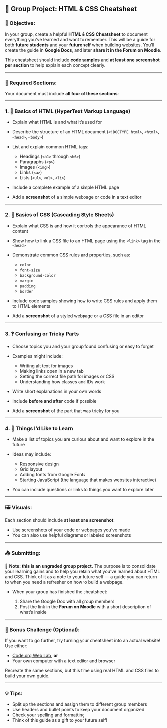 ## 📘 Group Project: HTML & CSS Cheatsheet

### 🎯 Objective:

In your group, create a helpful **HTML & CSS Cheatsheet** to document everything you’ve learned and want to remember. This will be a guide for both **future students** and your **future self** when building websites. You’ll create the guide in **Google Docs**, and later **share it in the Forum on Moodle**.

This cheatsheet should include **code samples** and **at least one screenshot per section** to help explain each concept clearly.

---

### 📂 Required Sections:

Your document must include **all four of these sections**:

---

### 1. 🧱 **Basics of HTML (HyperText Markup Language)**

* Explain what HTML is and what it’s used for
* Describe the structure of an HTML document (`<!DOCTYPE html>`, `<html>`, `<head>`, `<body>`)
* List and explain common HTML tags:

  * Headings (`<h1>` through `<h6>`)
  * Paragraphs (`<p>`)
  * Images (`<img>`)
  * Links (`<a>`)
  * Lists (`<ul>`, `<ol>`, `<li>`)
* Include a complete example of a simple HTML page
* Add a **screenshot** of a simple webpage or code in a text editor

---

### 2. 🎨 **Basics of CSS (Cascading Style Sheets)**

* Explain what CSS is and how it controls the appearance of HTML content
* Show how to link a CSS file to an HTML page using the `<link>` tag in the `<head>`
* Demonstrate common CSS rules and properties, such as:

  * `color`
  * `font-size`
  * `background-color`
  * `margin`
  * `padding`
  * `border`
* Include code samples showing how to write CSS rules and apply them to HTML elements
* Add a **screenshot** of a styled webpage or a CSS file in an editor

---

### 3. ❓ **Confusing or Tricky Parts**

* Choose topics you and your group found confusing or easy to forget
* Examples might include:

  * Writing alt text for images
  * Making links open in a new tab
  * Setting the correct file path for images or CSS
  * Understanding how classes and IDs work
* Write short explanations in your own words
* Include **before and after** code if possible
* Add a **screenshot** of the part that was tricky for you

---

### 4. 🌱 **Things I’d Like to Learn**

* Make a list of topics you are curious about and want to explore in the future
* Ideas may include:

  * Responsive design
  * Grid layout
  * Adding fonts from Google Fonts
  * Starting JavaScript (the language that makes websites interactive)
* You can include questions or links to things you want to explore later

---

### 🖼️ Visuals:

Each section should include **at least one screenshot**:

* Use screenshots of your code or webpages you’ve made
* You can also use helpful diagrams or labeled screenshots

---

### 📤 Submitting:

📌 **Note: this is an ungraded group project.** The purpose is to consolidate your learning gains and to help you retain what you’ve learned about HTML and CSS. Think of it as a note to your future self — a guide you can return to when you need a refresher on how to build a webpage.

* When your group has finished the cheatsheet:

  1. Share the Google Doc with all group members
  2. Post the link in the **Forum on Moodle** with a short description of what’s inside

---

### 🌟 Bonus Challenge (Optional):

If you want to go further, try turning your cheatsheet into an actual website!
Use either:

* [Code.org Web Lab](https://studio.code.org/projects/weblab), **or**
* Your own computer with a text editor and browser

Recreate the same sections, but this time using real HTML and CSS files to build your own guide.

---

### 💡 Tips:

* Split up the sections and assign them to different group members
* Use headers and bullet points to keep your document organized
* Check your spelling and formatting
* Think of this guide as a gift to your future self!

